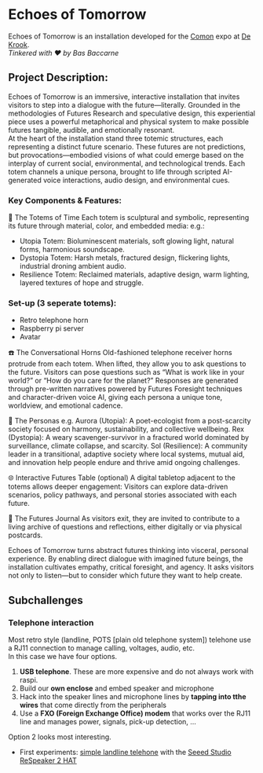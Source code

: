 # Echoes of Tomorrow
Echoes of Tomorrow is an installation developed for the [Comon](https://comon.gent/) expo at [De Krook](https://dekrook.be/).   
*Tinkered with ❤ by Bas Baccarne*
 
## Project Description:
Echoes of Tomorrow is an immersive, interactive installation that invites visitors to step into a dialogue with the future—literally. Grounded in the methodologies of Futures Research and speculative design, this experiential piece uses a powerful metaphorical and physical system to make possible futures tangible, audible, and emotionally resonant.   
At the heart of the installation stand three totemic structures, each representing a distinct future scenario. These futures are not predictions, but provocations—embodied visions of what could emerge based on the interplay of current social, environmental, and technological trends. Each totem channels a unique persona, brought to life through scripted AI-generated voice interactions, audio design, and environmental cues.

### Key Components & Features:
🔮 The Totems of Time
Each totem is sculptural and symbolic, representing its future through material, color, and embedded media:
e.g.:
* Utopia Totem: Bioluminescent materials, soft glowing light, natural forms, harmonious soundscape.
* Dystopia Totem: Harsh metals, fractured design, flickering lights, industrial droning ambient audio.
* Resilience Totem: Reclaimed materials, adaptive design, warm lighting, layered textures of hope and struggle.

### Set-up (3 seperate totems):
* Retro telephone horn
* Raspberry pi server
* Avatar

☎️ The Conversational Horns
Old-fashioned telephone receiver horns protrude from each totem. When lifted, they allow you to ask questions to the future.
Visitors can pose questions such as “What is work like in your world?” or “How do you care for the planet?”
Responses are generated through pre-written narratives powered by Futures Foresight techniques and character-driven voice AI, giving each persona a unique tone, worldview, and emotional cadence.

💬 The Personas
e.g.
Aurora (Utopia): A poet-ecologist from a post-scarcity society focused on harmony, sustainability, and collective wellbeing.
Rex (Dystopia): A weary scavenger-survivor in a fractured world dominated by surveillance, climate collapse, and scarcity.
Sol (Resilience): A community leader in a transitional, adaptive society where local systems, mutual aid, and innovation help people endure and thrive amid ongoing challenges.

🌐 Interactive Futures Table (optional)
A digital tabletop adjacent to the totems allows deeper engagement:
Visitors can explore data-driven scenarios, policy pathways, and personal stories associated with each future.

📜 The Futures Journal
As visitors exit, they are invited to contribute to a living archive of questions and reflections, either digitally or via physical postcards.

Echoes of Tomorrow turns abstract futures thinking into visceral, personal experience. By enabling direct dialogue with imagined future beings, the installation cultivates empathy, critical foresight, and agency. It asks visitors not only to listen—but to consider which future they want to help create.

## Subchallenges
### Telephone interaction
Most retro style (landline, POTS [plain old telephone system]) telehone use a RJ11 connection to manage calling, voltages, audio, etc.     
In this case we have four options.
1. **USB telephone**. These are more expensive and do not always work with raspi.
2. Build our **own enclose** and embed speaker and microphone
3. Hack into the speaker lines and microphone lines by **tapping into tthe wires** that come directly from the peripherals
4. Use a **FXO (Foreign Exchange Office) modem** that works over the RJ11 line and manages power, signals, pick-up detection, ...    

Option 2 looks most interesting.   

* First experiments: [simple landline telehone](https://www.bol.com/be/nl/p/alcatel-t06-analoge-telefoon-zwart/9200000078556199/?bltgh=p3SP3cacIqewf-bT8EBMCg.4_14.15.ProductTitle) with the [Seeed Studio ReSpeaker 2 HAT](https://wiki.seeedstudio.com/ReSpeaker_2_Mics_Pi_HAT/)
